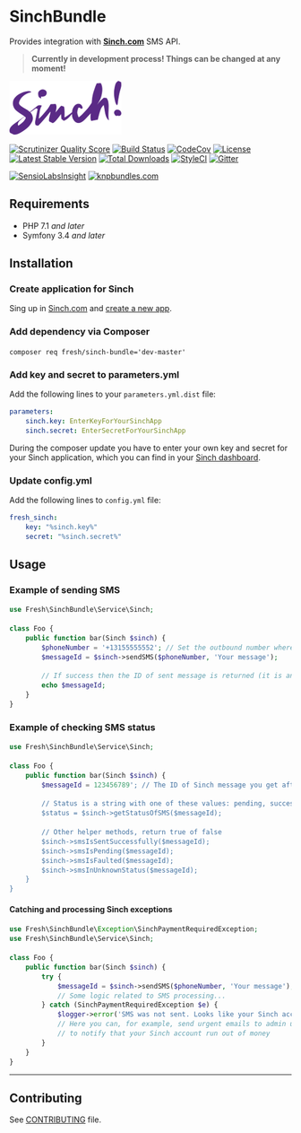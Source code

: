 # SinchBundle

Provides integration with **[Sinch.com](https://www.sinch.com)** SMS API.

> **Currently in development process! Things can be changed at any moment!**

![Sinch Logo](/Resources/images/sinch-logo.png)

[![Scrutinizer Quality Score](https://img.shields.io/scrutinizer/g/fre5h/SinchBundle.svg?style=flat-square)](https://scrutinizer-ci.com/g/fre5h/SinchBundle/)
[![Build Status](https://img.shields.io/travis/fre5h/SinchBundle.svg?style=flat-square)](https://travis-ci.org/fre5h/SinchBundle)
[![CodeCov](https://img.shields.io/codecov/c/github/fre5h/SinchBundle.svg?style=flat-square)](https://codecov.io/github/fre5h/SinchBundle)
[![License](https://img.shields.io/packagist/l/fresh/sinch-bundle.svg?style=flat-square)](https://packagist.org/packages/fresh/sinch-bundle)
[![Latest Stable Version](https://img.shields.io/packagist/v/fresh/sinch-bundle.svg?style=flat-square)](https://packagist.org/packages/fresh/sinch-bundle)
[![Total Downloads](https://img.shields.io/packagist/dt/fresh/sinch-bundle.svg?style=flat-square)](https://packagist.org/packages/fresh/sinch-bundle)
[![StyleCI](https://styleci.io/repos/44092074/shield?style=flat-square)](https://styleci.io/repos/44092074)
[![Gitter](https://img.shields.io/badge/gitter-join%20chat-brightgreen.svg?style=flat-square)](https://gitter.im/fre5h/SinchBundle)

[![SensioLabsInsight](https://insight.sensiolabs.com/projects/2303fcfb-2e4b-45b3-8b37-6d1e7598acf4/small.png)](https://insight.sensiolabs.com/projects/2303fcfb-2e4b-45b3-8b37-6d1e7598acf4)
[![knpbundles.com](http://knpbundles.com/fre5h/SinchBundle/badge-short)](http://knpbundles.com/fre5h/SinchBundle)

## Requirements

* PHP 7.1 *and later*
* Symfony 3.4 *and later*

## Installation

### Create application for Sinch

Sing up in [Sinch.com](https://www.sinch.com) and [create a new app](https://www.sinch.com/dashboard/#/quickstart).

### Add dependency via Composer

```composer req fresh/sinch-bundle='dev-master'```

### Add key and secret to parameters.yml

Add the following lines to your `parameters.yml.dist` file:

```yml
parameters:
    sinch.key: EnterKeyForYourSinchApp
    sinch.secret: EnterSecretForYourSinchApp
```

During the composer update you have to enter your own key and secret for your Sinch application, which you can find
in your [Sinch dashboard](https://www.sinch.com/dashboard/#/apps).

### Update config.yml

Add the following lines to `config.yml` file:

```yml
fresh_sinch:
    key: "%sinch.key%"
    secret: "%sinch.secret%"
```

## Usage

### Example of sending SMS

```php
use Fresh\SinchBundle\Service\Sinch;

class Foo {
    public function bar(Sinch $sinch) {
        $phoneNumber = '+13155555552'; // Set the outbound number where you want to send the SMS
        $messageId = $sinch->sendSMS($phoneNumber, 'Your message');
        
        // If success then the ID of sent message is returned (it is an integer value)
        echo $messageId;
    }
}
```

### Example of checking SMS status

```php
use Fresh\SinchBundle\Service\Sinch;

class Foo {
    public function bar(Sinch $sinch) {
        $messageId = 123456789'; // The ID of Sinch message you get after successful SMS sending
        
        // Status is a string with one of these values: pending, successful, faulted, unknown
        $status = $sinch->getStatusOfSMS($messageId);
        
        // Other helper methods, return true of false
        $sinch->smsIsSentSuccessfully($messageId);
        $sinch->smsIsPending($messageId);
        $sinch->smsIsFaulted($messageId);
        $sinch->smsInUnknownStatus($messageId);
    }
}
```

#### Catching and processing Sinch exceptions

```php
use Fresh\SinchBundle\Exception\SinchPaymentRequiredException;
use Fresh\SinchBundle\Service\Sinch;

class Foo {
    public function bar(Sinch $sinch) {
        try {
            $messageId = $sinch->sendSMS($phoneNumber, 'Your message');
            // Some logic related to SMS processing...
        } catch (SinchPaymentRequiredException $e) {
            $logger->error('SMS was not sent. Looks like your Sinch account run out of money.');
            // Here you can, for example, send urgent emails to admin users
            // to notify that your Sinch account run out of money
        }
    }
}
```

***

## Contributing

See [CONTRIBUTING](https://github.com/fre5h/SinchBundle/blob/master/.github/CONTRIBUTING.md) file.
